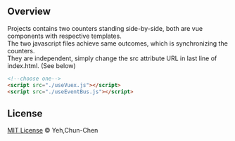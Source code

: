 ## Overview
Projects contains two counters standing side-by-side, both are vue components with respective templates.<br>
The two javascript files achieve same outcomes, which is synchronizing the counters.<br>
They are independent, simply change the src attribute URL in last line of index.html. (See below)<br>

```html
<!--choose one-->
<script src="./useVuex.js"></script>
<script src="./useEventBus.js"></script>
```
## License
[MIT License](https://oss.ninja/mit/0x66you) © Yeh,Chun-Chen
